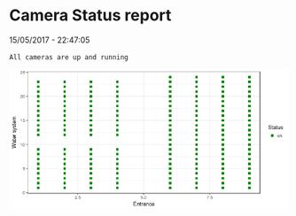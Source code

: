 Camera Status report
================
15/05/2017 - 22:47:05

    All cameras are up and running

![](camreport_files/figure-markdown_github/unnamed-chunk-2-1.png)
